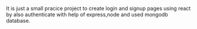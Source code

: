 It is just a small pracice project to create login and signup pages using react by also authenticate with help of express,node and used mongodb database.
